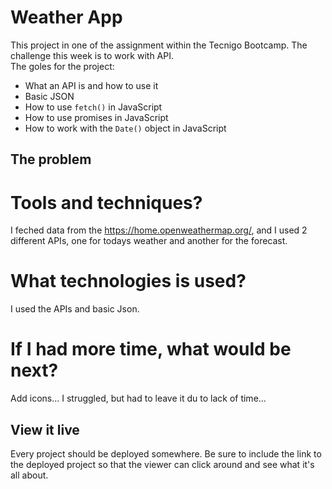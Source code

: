# Weather App

This project in one of the assignment within the Tecnigo Bootcamp. The challenge this week is to work with API.  
The goles for the project: 
- What an API is and how to use it
- Basic JSON
- How to use `fetch()` in JavaScript
- How to use promises in JavaScript
- How to work with the `Date()` object in JavaScript

## The problem

# Tools and techniques?
I feched data from the https://home.openweathermap.org/, and I used 2 different APIs, one for todays weather and another for the forecast.

# What technologies is used? 
I used the APIs and basic Json.

# If I had more time, what would be next?
Add icons... I struggled, but had to leave it du to lack of time...   

## View it live

Every project should be deployed somewhere. Be sure to include the link to the deployed project so that the viewer can click around and see what it's all about.
